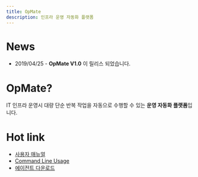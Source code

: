 ```yaml
---
title: OpMate
description: 인프라 운영 자동화 플랫폼
---
```


# News

- 2019/04/25 - **OpMate V1.0** 이 릴리스 되었습니다.

# OpMate?

IT 인프라 운영시 대량 단순 반복 작업을 자동으로 수행할 수 있는 **운영 자동화 플랫폼**입니다.

# Hot link

- [사용자 매뉴얼](UserManual.md)
- [Command Line Usage](CliUsage.md)
- [에이전트 다운로드](/download/index.md#에이전트)
